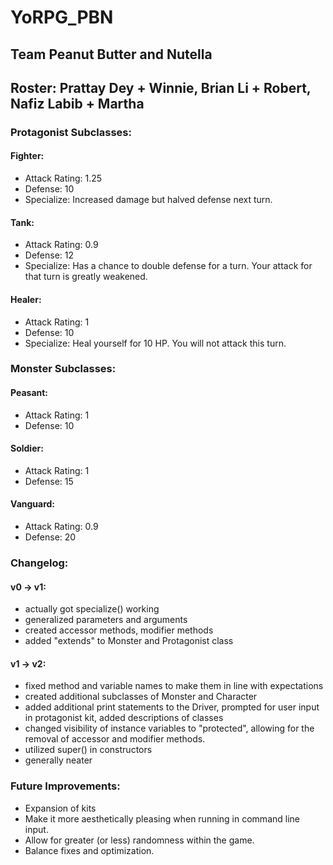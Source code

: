 # YoRPG_PBN
## Team Peanut Butter and Nutella
## Roster: Prattay Dey + Winnie, Brian Li + Robert, Nafiz Labib + Martha

### Protagonist Subclasses:

#### Fighter:
- Attack Rating: 1.25
- Defense: 10
- Specialize: Increased damage but halved defense next turn.

#### Tank:
- Attack Rating: 0.9
- Defense: 12
- Specialize: Has a chance to double defense for a turn. Your attack for that turn is greatly weakened.

#### Healer:
- Attack Rating: 1
- Defense: 10
- Specialize: Heal yourself for 10 HP. You will not attack this turn.


### Monster Subclasses:

#### Peasant:
- Attack Rating: 1
- Defense: 10
#### Soldier:
- Attack Rating: 1
- Defense: 15
#### Vanguard:
- Attack Rating: 0.9
- Defense: 20

### Changelog:

#### v0 -> v1:
- actually got specialize() working
- generalized parameters and arguments
- created accessor methods, modifier methods
- added "extends" to Monster and Protagonist class

#### v1 -> v2:
- fixed method and variable names to make them in line with expectations
- created additional subclasses of Monster and Character
- added additional print statements to the Driver, prompted for user input in protagonist kit, added descriptions of classes
- changed visibility of instance variables to "protected", allowing for the removal of accessor and modifier methods.
- utilized super() in constructors
- generally neater

### Future Improvements:
- Expansion of kits
- Make it more aesthetically pleasing when running in command line input.
- Allow for greater (or less) randomness within the game.
- Balance fixes and optimization.
